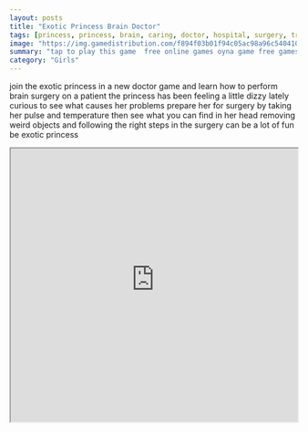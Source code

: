 ```yaml
---
layout: posts
title: "Exotic Princess Brain Doctor"
tags: [princess, princess, brain, caring, doctor, hospital, surgery, treatment, free, online, games, oyna, game, free, games, play, play, games]
image: "https://img.gamedistribution.com/f894f03b01f94c05ac98a96c5404100a.jpg"
summary: "tap to play this game  free online games oyna game free games play play games"
category: "Girls"
---
```


join the exotic princess in a new doctor game and learn how to perform brain surgery on a patient the princess has been feeling a little dizzy lately curious to see what causes her problems prepare her for surgery by taking her pulse and temperature then see what you can find in her head removing weird objects and following the right steps in the surgery can be a lot of fun be exotic princess

<iframe width="100%" height="480px;" src="https://html5.gamedistribution.com/f894f03b01f94c05ac98a96c5404100a/"></iframe>